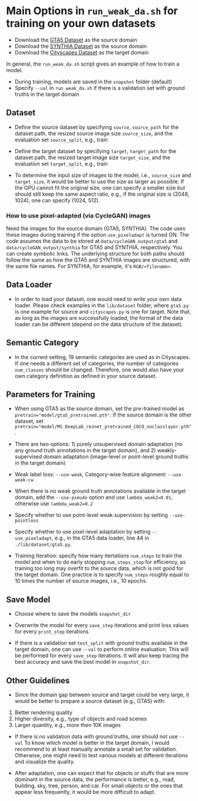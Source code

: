 # Main Options in `run_weak_da.sh` for training on your own datasets

* Download the [GTA5 Dataset](https://download.visinf.tu-darmstadt.de/data/from_games/) as the source domain
* Download the [SYNTHIA Dataset](https://synthia-dataset.net) as the source domain
* Download the [Cityscapes Dataset](https://www.cityscapes-dataset.com/) as the target domain

In general, the `run_weak_da.sh` script gives an example of how to train a model.

* During training, models are saved in the `snapshot` folder (default)
* Specify `--val` in `run_weak_da.sh` if there is a validation set with ground truths in the target domain


## Dataset
* Define the source dataset by specifying `source`, `source_path` for the dataset path, the resized source image size `source_size`, and the evaluation set `source_split`, e.g., train

* Define the target dataset by specifying `target`, `target_path` for the dataset path, the resized target image size `target_size`, and the evaluation set `target_split`, e.g., train

* To determine the input size of images to the model, i.e., `source_size` and `target_size`, it would be better to use the size as larger as possible.
If the GPU cannot fit the original size, one can specify a smaller size but should still keep the same aspect ratio, e.g., if the original size is (2048, 1024), one can specify (1024, 512).


### How to use pixel-adapted (via CycleGAN) images

Need the images for the source domain (GTA5, SYNTHIA). The code uses these images during training if the option `use_pixeladapt` is turned ON. The code assumes the data to be stored at `data/cycleGAN_output/gta5` and `data/cycleGAN_output/synthia` for GTA5 and SYNTHIA, respectively. You can create symbolic links. The underlying structure for both paths should follow the same as how the GTA5 and SYNTHIA images are structured, with the same file names. For SYNTHIA, for example, it's `RGB/<filename>`.


## Data Loader
* In order to load your dataset, one would need to write your own data loader. Please check examples in the `lib/dataset` folder, where `gta5.py` is one example for source and `cityscapes.py` is one for target.
Note that, as long as the images are successfully loaded, the format of the data loader can be different (depend on the data structure of the dataset).


## Semantic Category
* In the current setting, 19 semantic categories are used as in Cityscapes. If one needs a different set of categories, the number of categories `num_classes` should be changed.
Therefore, one would also have your own category definition as defined in your source dataset.


## Parameters for Training

* When using GTA5 as the source domain, set the pre-trained model as `pretrain="model/gta5_pretrained.pth"`. If the source domain is the other dataset, set `pretrain="model/MS_DeepLab_resnet_pretrained_COCO_noclasslayer.pth"`.

* There are two options: 1) purely unsupervised domain adaptation (no any ground truth annotations in the target domain), and 2) weakly-supervised domain adaptation (image-level or point-level ground truths in the target domain)

* Weak label loss: `--use-weak`, Category-wise feature alignment: `--use-weak-cw`

* When there is no weak ground truth annotations available in the target domain, add the `--use-pseudo` option and use `lambda_weak2=0.01`, otherwise use `lambda_weak2=0.2`

* Specify whether to use point-level weak supervision by setting `--use-pointloss`

* Specify whether to use pixel-level adaptation by setting `--use_pixeladapt`, e.g., in the GTA5 data loader, line 44 in `./lib/dataset/gta5.py`.

* Training Iteration: specify how many itertations `num_steps` to train the model and when to do early stopping `num_steps_stop` for efficiency, as training too long may overfit to the source data, which is not good for the target domain.
One practice is to specify `num_steps` roughly equal to 10 times the number of source images, i.e., 10 epochs.


## Save Model

* Choose where to save the models `snapshot_dir`

* Overwrite the model for every `save_step` iterations and print loss values for every `print_step` iterations

* If there is a validation set `test_split` with ground truths available in the target domain, one can use `--val` to perform online evaluation.
This will be performed for every `save_step` iterations. It will also keep tracing the best accuracy and save the best model in `snapshot_dir`.


## Other Guidelines

* Since the domain gap between source and target could be very large, it would be better to prepare a source dataset (e.g., GTA5) with:
1) Better rendering quality
2) Higher diversity, e.g., type of objects and road scenes
3) Larger quantity, e.g., more then 10K images

* If there is no validation data with ground truths, one should not use `--val`
To know which model is better in the target domain, I would recommend to at least manually annotate a small set for validation.
Otherwise, one might need to test various models at different iterations and visualize the quality.

* After adaptation, one can expect that for objects or stuffs that are more dominant in the source data, the performance is better, e.g., road, building, sky, tree, person, and car.
For small objects or the ones that appear less frequently, it would be more difficult to adapt.

